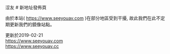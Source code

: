涩友 # 新地址發佈頁

由於本站( https://www.seeyouav.com )在部分地區受到干擾, 故此我們在此不定期更新我們的鏡像站點。


更新於2019-02-21<br>
https://www.seeyouav.com<br>
https://www.seeyouav.cc<br>

